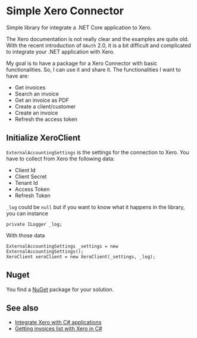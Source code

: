 # Simple Xero Connector
Simple library for integrate a .NET Core application to Xero.

The Xero documentation is not really clear and the examples are quite old. With the recent introduction of `OAuth` 2.0, it is a bit difficult and complicated to integrate your .NET application with Xero.

My goal is to have a package for a Xero Connector with basic functionalities. So, I can use it and share it. The functionalities I want to have are:</p>

- Get invoices
- Search an invoice
- Get an invoice as PDF
- Create a client/customer
- Create an invoice
- Refresh the access token

## Initialize XeroClient
`ExternalAccountingSettings` is the settings for the connection to Xero. You have to collect from Xero the following data:

- Client Id
- Client Secret
- Tenant Id
- Access Token
- Refresh Token

`_log` could be `null` but if you want to know what it happens in the library, you can instance

```
private ILogger _log;
```

With those data

```
ExternalAccountingSettings _settings = new ExternalAccountingSettings();
XeroClient xeroClient = new XeroClient(_settings, _log);
```

## Nuget

You find a [NuGet](https://www.nuget.org/packages/PSC.Accounting.XeroConnector) package for your solution. 

## See also
- [Integrate Xero with C# applications](https://www.puresourcecode.com/dotnet/csharp/integrate-xero-with-csharp-applications/)
- [Getting invoices list with Xero in C#](https://www.puresourcecode.com/dotnet/net-core/getting-invoice-list-from-xero-in-csharp)
